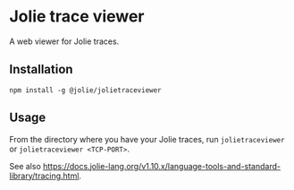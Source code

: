 # Jolie trace viewer

A web viewer for Jolie traces.

## Installation

`npm install -g @jolie/jolietraceviewer`

## Usage

From the directory where you have your Jolie traces, run `jolietraceviewer` or `jolietraceviewer <TCP-PORT>`.

See also <https://docs.jolie-lang.org/v1.10.x/language-tools-and-standard-library/tracing.html>.
